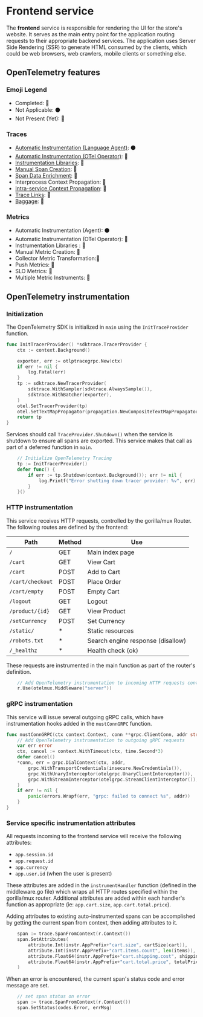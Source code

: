 # Frontend service

The **frontend** service is responsible for rendering the UI for the store's website.
It serves as the main entry point for the application routing requests to their
appropriate backend services.
The application uses Server Side Rendering (SSR) to generate HTML consumed by
the clients, which could be web browsers, web crawlers, mobile clients or something
else.

## OpenTelemetry features

### Emoji Legend

- Completed: :100:
- Not Applicable: :black_circle:
- Not Present (Yet): :red_circle:

### Traces

- [Automatic Instrumentation (Language
  Agent)](https://github.com/open-telemetry/opentelemetry-java-instrumentation#about):
  :black_circle:
- [Automatic Instrumentation (OTel
  Operator)](https://github.com/open-telemetry/opentelemetry-operator):
  :red_circle:
- [Instrumentation
  Libraries](https://opentelemetry.io/docs/concepts/instrumenting-library/):
  :100:
- [Manual Span
  Creation](https://github.com/open-telemetry/opentelemetry-dotnet/tree/main/docs/trace/getting-started):
  :red_circle:
- [Span Data
  Enrichment](https://opentelemetry.io/docs/instrumentation/net/manual/#add-tags-to-an-activity):
  :100:
- Interprocess Context Propagation: :100:
- [Intra-service Context
  Propagation](https://opentelemetry.io/docs/instrumentation/java/manual/#context-propagation):
  :red_circle:
- [Trace
  Links](https://github.com/open-telemetry/opentelemetry-specification/blob/main/specification/overview.md#links-between-spans):
  :red_circle:
- [Baggage](https://github.com/open-telemetry/opentelemetry-specification/blob/main/specification/baggage/api.md#overview):
  :red_circle:

### Metrics

- Automatic Instrumentation (Agent): :black_circle:
- Automatic Instrumentation (OTel Operator): :red_circle:
- Instrumentation Libraries  : :red_circle:
- Manual Metric Creation:  :red_circle:
- Collector Metric Transformation::red_circle:
- Push Metrics: :red_circle:
- SLO Metrics: :red_circle:
- Multiple Metric Instruments: :red_circle:

## OpenTelemetry instrumentation

### Initialization

The OpenTelemetry SDK is initialized in `main` using the `InitTraceProvider` function.

```go
func InitTracerProvider() *sdktrace.TracerProvider {
    ctx := context.Background()

    exporter, err := otlptracegrpc.New(ctx)
    if err != nil {
        log.Fatal(err)
    }
    tp := sdktrace.NewTracerProvider(
        sdktrace.WithSampler(sdktrace.AlwaysSample()),
        sdktrace.WithBatcher(exporter),
    )
    otel.SetTracerProvider(tp)
    otel.SetTextMapPropagator(propagation.NewCompositeTextMapPropagator(propagation.TraceContext{}, propagation.Baggage{}))
    return tp
}
```

Services should call `TraceProvider.Shutdown()` when the service is shutdown to
ensure all spans are exported.
This service makes that call as part of a deferred function in `main`.

```go
    // Initialize OpenTelemetry Tracing
    tp := InitTracerProvider()
    defer func() {
        if err := tp.Shutdown(context.Background()); err != nil {
            log.Printf("Error shutting down tracer provider: %v", err)
        }
    }()
```

### HTTP instrumentation

This service receives HTTP requests, controlled by the gorilla/mux Router.
The following routes are defined by the frontend:

| Path              | Method | Use                               |
|-------------------|--------|-----------------------------------|
| `/`               | GET    | Main index page                   |
| `/cart`           | GET    | View Cart                         |
| `/cart`           | POST   | Add to Cart                       |
| `/cart/checkout`  | POST   | Place Order                       |
| `/cart/empty`     | POST   | Empty Cart                        |
| `/logout`         | GET    | Logout                            |
| `/product/{id}`   | GET    | View Product                      |
| `/setCurrency`    | POST   | Set Currency                      |
| `/static/`        | *      | Static resources                  |
| `/robots.txt`     | *      | Search engine response (disallow) |
| `/_healthz`       | *      | Health check (ok)                 |

These requests are instrumented in the main function as part of the router's definition.

```go
    // Add OpenTelemetry instrumentation to incoming HTTP requests controlled by the gorilla/mux Router.
    r.Use(otelmux.Middleware("server"))
```

### gRPC instrumentation

This service will issue several outgoing gRPC calls, which have instrumentation
hooks added in the `mustConnGRPC` function.

```go
func mustConnGRPC(ctx context.Context, conn **grpc.ClientConn, addr string) {
    // Add OpenTelemetry instrumentation to outgoing gRPC requests
    var err error
    ctx, cancel := context.WithTimeout(ctx, time.Second*3)
    defer cancel()
    *conn, err = grpc.DialContext(ctx, addr,
        grpc.WithTransportCredentials(insecure.NewCredentials()),
        grpc.WithUnaryInterceptor(otelgrpc.UnaryClientInterceptor()),
        grpc.WithStreamInterceptor(otelgrpc.StreamClientInterceptor()),
    )
    if err != nil {
        panic(errors.Wrapf(err, "grpc: failed to connect %s", addr))
    }
}
```

### Service specific instrumentation attributes

All requests incoming to the frontend service will receive the following attributes:

- `app.session.id`
- `app.request.id`
- `app.currency`
- `app.user.id` (when the user is present)

These attributes are added in the `instrumentHandler` function (defined in the
middleware.go file) which wraps all HTTP routes specified within the
gorilla/mux router.
Additional attributes are added within each handler's function as appropriate
(ie: `app.cart.size`, `app.cart.total.price`).

Adding attributes to existing auto-instrumented spans can be accomplished by
getting the current span from context, then adding attributes to it.

```go
    span := trace.SpanFromContext(r.Context())
    span.SetAttributes(
        attribute.Int(instr.AppPrefix+"cart.size", cartSize(cart)),
        attribute.Int(instr.AppPrefix+"cart.items.count", len(items)),
        attribute.Float64(instr.AppPrefix+"cart.shipping.cost", shippingCostFloat),
        attribute.Float64(instr.AppPrefix+"cart.total.price", totalPriceFloat),
    )
```

When an error is encountered, the current span's status code and error message
are set.

```go
    // set span status on error
    span := trace.SpanFromContext(r.Context())
    span.SetStatus(codes.Error, errMsg)
```

